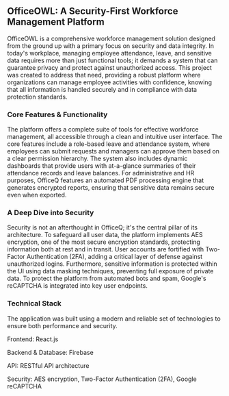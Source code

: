 ## OfficeOWL: A Security-First Workforce Management Platform
OfficeOWL is a comprehensive workforce management solution designed from the ground up with a primary focus on security and data integrity. In today's workplace, managing employee attendance, leave, and sensitive data requires more than just functional tools; it demands a system that can guarantee privacy and protect against unauthorized access. This project was created to address that need, providing a robust platform where organizations can manage employee activities with confidence, knowing that all information is handled securely and in compliance with data protection standards.

### Core Features & Functionality
The platform offers a complete suite of tools for effective workforce management, all accessible through a clean and intuitive user interface. The core features include a role-based leave and attendance system, where employees can submit requests and managers can approve them based on a clear permission hierarchy. The system also includes dynamic dashboards that provide users with at-a-glance summaries of their attendance records and leave balances. For administrative and HR purposes, OfficeQ features an automated PDF processing engine that generates encrypted reports, ensuring that sensitive data remains secure even when exported.

### A Deep Dive into Security
Security is not an afterthought in OfficeQ; it's the central pillar of its architecture. To safeguard all user data, the platform implements AES encryption, one of the most secure encryption standards, protecting information both at rest and in transit. User accounts are fortified with Two-Factor Authentication (2FA), adding a critical layer of defense against unauthorized logins. Furthermore, sensitive information is protected within the UI using data masking techniques, preventing full exposure of private data. To protect the platform from automated bots and spam, Google's reCAPTCHA is integrated into key user endpoints.

### Technical Stack
The application was built using a modern and reliable set of technologies to ensure both performance and security.

Frontend: React.js

Backend & Database: Firebase

API: RESTful API architecture

Security: AES encryption, Two-Factor Authentication (2FA), Google reCAPTCHA
